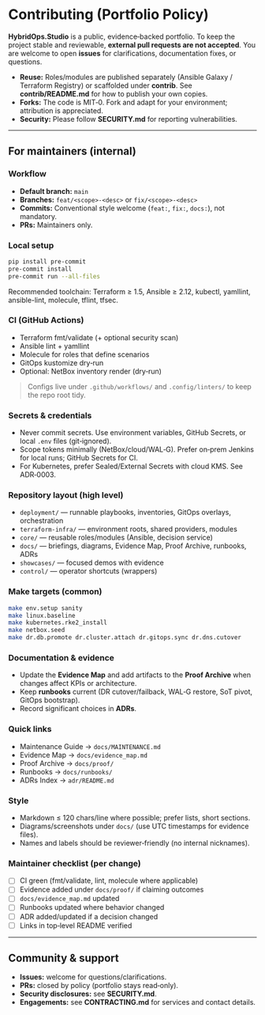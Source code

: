 # Contributing (Portfolio Policy)

**HybridOps.Studio** is a public, evidence‑backed portfolio. To keep the project stable and reviewable, **external pull requests are not accepted**. You are welcome to open **issues** for clarifications, documentation fixes, or questions.

- **Reuse:** Roles/modules are published separately (Ansible Galaxy / Terraform Registry) or scaffolded under **contrib**. See **contrib/README.md** for how to publish your own copies.
- **Forks:** The code is MIT‑0. Fork and adapt for your environment; attribution is appreciated.
- **Security:** Please follow **SECURITY.md** for reporting vulnerabilities.

---

## For maintainers (internal)

### Workflow
- **Default branch:** `main`
- **Branches:** `feat/<scope>-<desc>` or `fix/<scope>-<desc>`
- **Commits:** Conventional style welcome (`feat:`, `fix:`, `docs:`), not mandatory.
- **PRs:** Maintainers only.

### Local setup
```bash
pip install pre-commit
pre-commit install
pre-commit run --all-files
```
Recommended toolchain: Terraform ≥ 1.5, Ansible ≥ 2.12, kubectl, yamllint, ansible-lint, molecule, tflint, tfsec.

### CI (GitHub Actions)
- Terraform fmt/validate (+ optional security scan)
- Ansible lint + yamllint
- Molecule for roles that define scenarios
- GitOps kustomize dry‑run
- Optional: NetBox inventory render (dry‑run)

> Configs live under `.github/workflows/` and `.config/linters/` to keep the repo root tidy.

### Secrets & credentials
- Never commit secrets. Use environment variables, GitHub Secrets, or local `.env` files (git‑ignored).
- Scope tokens minimally (NetBox/cloud/WAL‑G). Prefer on‑prem Jenkins for local runs; GitHub Secrets for CI.
- For Kubernetes, prefer Sealed/External Secrets with cloud KMS. See ADR‑0003.

### Repository layout (high level)
- `deployment/` — runnable playbooks, inventories, GitOps overlays, orchestration
- `terraform-infra/` — environment roots, shared providers, modules
- `core/` — reusable roles/modules (Ansible, decision service)
- `docs/` — briefings, diagrams, Evidence Map, Proof Archive, runbooks, ADRs
- `showcases/` — focused demos with evidence
- `control/` — operator shortcuts (wrappers)

### Make targets (common)
```bash
make env.setup sanity
make linux.baseline
make kubernetes.rke2_install
make netbox.seed
make dr.db.promote dr.cluster.attach dr.gitops.sync dr.dns.cutover
```

### Documentation & evidence
- Update the **Evidence Map** and add artifacts to the **Proof Archive** when changes affect KPIs or architecture.
- Keep **runbooks** current (DR cutover/failback, WAL‑G restore, SoT pivot, GitOps bootstrap).
- Record significant choices in **ADRs**.

### Quick links
- Maintenance Guide → `docs/MAINTENANCE.md`
- Evidence Map → `docs/evidence_map.md`
- Proof Archive → `docs/proof/`
- Runbooks → `docs/runbooks/`
- ADRs Index → `adr/README.md`

### Style
- Markdown ≤ 120 chars/line where possible; prefer lists, short sections.
- Diagrams/screenshots under `docs/` (use UTC timestamps for evidence files).
- Names and labels should be reviewer‑friendly (no internal nicknames).

### Maintainer checklist (per change)
- [ ] CI green (fmt/validate, lint, molecule where applicable)
- [ ] Evidence added under `docs/proof/` if claiming outcomes
- [ ] `docs/evidence_map.md` updated
- [ ] Runbooks updated where behavior changed
- [ ] ADR added/updated if a decision changed
- [ ] Links in top‑level README verified

---

## Community & support

- **Issues:** welcome for questions/clarifications.
- **PRs:** closed by policy (portfolio stays read‑only).
- **Security disclosures:** see **SECURITY.md**.
- **Engagements:** see **CONTRACTING.md** for services and contact details.

